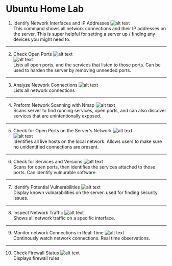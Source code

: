 # Ubuntu Home Lab



1. Identify Network Interfaces and IP Addresses
![alt text](<../images/1 net tools, ip config.png>) <br>
This command shows all network connections and their IP addresses on the server. This is super helpful for setting a server up / finding any devices you might need to.


---

2. Check Open Ports
![alt text](<../images/2 iconfig.png>)<br>
![alt text](<../images/2 lsof.png>)<br>
Lists all open ports, and the services that listen to those ports. Can be used to harden the server by removing unneeded ports. 
---


3. Analyze Network Connections
![alt text](<../images/3 netstat.png>)<br>
Lists all network connections

---

4. Preform Network Scanning with Nmap
![alt text](<../images/4 nmap local.png>)<br>
Scans server to find running services, open ports, and can also discover services that are unintentionally exposed.


---


5. Check for Open Ports on the Server's Network
![alt text](<../images/5 nmap server scan 1.png>)<br>
![alt text](<../images/5 nmap server scan 2.png>)<br>
Identifies all live hosts on the local network. Allows users to make sure no unidentified connections are present. 

---

6. Check for Services and Versions
![alt text](<../images/6 nmap SV localhost.png>)<br>
Scans for open ports, then identifies the services attached to those ports. Can identify vulnurable software. 

---

7. Identify Potential Vulnerabilities
![alt text](<../images/7 vuln localhost.png>)<br>
Display known vulnarabilities on the server. used for finding security issues. 
---



8. Inspect Network Traffic
![alt text](<../images/8 doesnt work.png>)<br>
Shows all network traffic on a specific interface. 
---

9. Monitor network Connections in Real-Time
![alt text](../images/9.png)<br>
Continously watch network connections. Real time observations. 
---


10. Check Firewall Status
![alt text](../images/10.png)<br>
Displays firewall rules